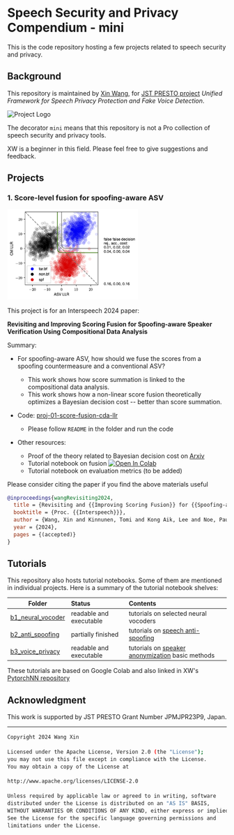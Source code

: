 # Speech Security and Privacy Compendium - mini

This is the code repository hosting a few projects related to speech security and privacy. 

## Background

This repository is maintained by [Xin Wang](http://tonywangx.github.io/), for [JST PRESTO project](https://tonywangx.github.io/presto.html) *Unified Framework for Speech Privacy Protection and Fake Voice Detection*.

<p align="left">
  <img src="https://tonywangx.github.io/_images/figure_presto.jpg" width="600px" alt="Project Logo"/>
</p>

The decorator `mini` means that this repository is not a Pro collection of speech security and privacy tools. 

XW is a beginner in this field. Please feel free to give suggestions and feedback.


## Projects

### 1. Score-level fusion for spoofing-aware ASV

<p align="left">
  <img src="https://github.com/TonyWangX/TonyWangX.github.io/blob/9c46ee65c8ca0a34f16c926c87661b682aaaba31/code/source/pic/llr_fusion.png?raw=true" width="300px" alt="Project Logo"/>
</p>

This project is for an Interspeech 2024 paper: 

**Revisiting and Improving Scoring Fusion for Spoofing-aware Speaker Verification Using Compositional Data Analysis**

Summary:

* For spoofing-aware ASV, how should we fuse the scores from a spoofing countermeasure and a conventional ASV?
    * This work shows how score summation is linked to the compositional data analysis.
    * This work shows how a non-linear score fusion theoretically optimizes a Bayesian decision cost -- better than score summation.

* Code: [proj-01-score-fusion-cda-llr](./proj-01-score-fusion-cda-llr)
    * Please follow `README` in the folder and run the code
    
* Other resources:
    * Proof of the theory related to Bayesian decision cost on [Arxiv](https://arxiv.org/abs/2406.10836)
    * Tutorial notebook on fusion  [![Open In Colab](https://colab.research.google.com/assets/colab-badge.svg)](https://colab.research.google.com/drive/1D9YZLkSTwXkZGnZAtLpl-1w9ZG2hUxOY?usp=sharing)
    * Tutorial notebook on evaluation metrics (to be added)

Please consider citing the paper if you find the above materials useful
```bibtex
@inproceedings{wangRevisiting2024,
  title = {Revisiting and {{Improving Scoring Fusion}} for {{Spoofing-aware Speaker Verification Using Compositional Data Analysis}}},
  booktitle = {Proc. {{Interspeech}}},
  author = {Wang, Xin and Kinnunen, Tomi and Kong Aik, Lee and Noe, Paul-Gauthier and Yamagishi, Junichi},
  year = {2024},
  pages = {(accepted)}
}

```

## Tutorials

This repository also hosts tutorial notebooks. Some of them are mentioned in individual projects. Here is a summary of the tutorial notebook shelves:

| Folder | Status | Contents |
| --- | :-- | :-- |
| [b1_neural_vocoder](./tutorials/b1_neural_vocoder) | readable and executable | tutorials on selected neural vocoders
| [b2_anti_spoofing](./tutorials/b2_anti_spoofing) | partially finished | tutorials on [speech anti-spoofing](https://www.asvspoof.org/) 
| [b3_voice_privacy](./tutorials/b3_voiceprivacy_ch) | readable and executable | tutorials on [speaker anonymization](https://www.voiceprivacychallenge.org/) basic methods

These tutorials are based on Google Colab and also linked in XW's [PytorchNN repository](https://github.com/nii-yamagishilab/project-NN-Pytorch-scripts/tree/master/tutorials)


## Acknowledgment

This work is supported by JST PRESTO Grant Number JPMJPR23P9, Japan.

---
```bash
Copyright 2024 Wang Xin

Licensed under the Apache License, Version 2.0 (the "License");
you may not use this file except in compliance with the License.
You may obtain a copy of the License at

http://www.apache.org/licenses/LICENSE-2.0

Unless required by applicable law or agreed to in writing, software
distributed under the License is distributed on an "AS IS" BASIS,
WITHOUT WARRANTIES OR CONDITIONS OF ANY KIND, either express or implied.
See the License for the specific language governing permissions and
limitations under the License.
```